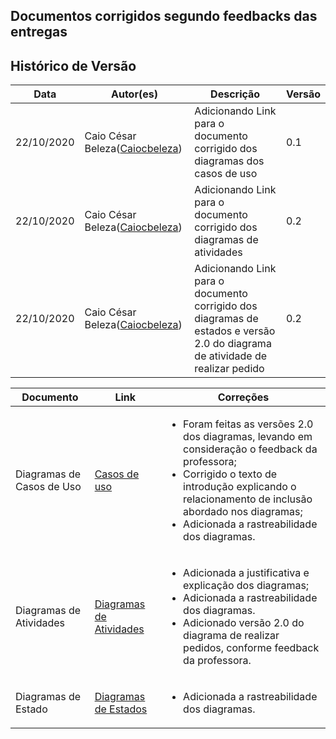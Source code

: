 ## Documentos corrigidos segundo feedbacks das entregas

## Histórico de Versão

<table>
  <thead>
    <tr>
      <th>Data</th>
      <th>Autor(es)</th>
      <th>Descrição</th>
      <th>Versão</th>
    </tr>
  </thead>

  <tbody>
    <tr>
      <td>22/10/2020</td>
      <td>
        Caio César Beleza(<a target="blank" href="https://github.com/Caiocbeleza">Caiocbeleza</a>)
      </td>
      <td>Adicionando Link para o documento corrigido dos diagramas dos casos de uso </td>
      <td>0.1</td>
    </tr>
    <tr>
      <td>22/10/2020</td>
      <td>
        Caio César Beleza(<a target="blank" href="https://github.com/Caiocbeleza">Caiocbeleza</a>)
      </td>
      <td>Adicionando Link para o documento corrigido dos diagramas de atividades </td>
      <td>0.2</td>
    </tr>
    <tr>
      <td>22/10/2020</td>
      <td>
        Caio César Beleza(<a target="blank" href="https://github.com/Caiocbeleza">Caiocbeleza</a>)
      </td>
      <td>Adicionando Link para o documento corrigido dos diagramas de estados e versão 2.0 do diagrama de atividade de realizar pedido </td>
      <td>0.2</td>
    </tr>
  </tbody>
</table>


|Documento|Link|Correções|
|--|--|--|
|Diagramas de Casos de Uso|[Casos de uso](/modelagem/diagramas_dinamicos/diagrama_casos_de_uso.md)|<ul><li>Foram feitas as versões 2.0 dos diagramas, levando em consideração o feedback da professora;</li><li>Corrigido o texto de introdução explicando o relacionamento de inclusão abordado nos diagramas;</li><li>Adicionada a rastreabilidade dos diagramas.</li></ul> |
|Diagramas de Atividades|[Diagramas de Atividades](/modelagem/diagramas_dinamicos/diagramas_atividade.md)|<ul><li>Adicionada a justificativa e explicação dos diagramas;</li><li>Adicionada a rastreabilidade dos diagramas.</li><li>Adicionado versão 2.0 do diagrama de realizar pedidos, conforme feedback da professora. </li></ul> |
|Diagramas de Estado|[Diagramas de Estados](/modelagem/diagramas_dinamicos/diagramas_estado.md)|<ul></li><li>Adicionada a rastreabilidade dos diagramas.</li></ul> |

